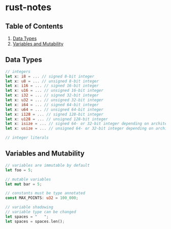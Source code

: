 # rust-notes

## Table of Contents

1. [Data Types](#data-types)
2. [Variables and Mutability](#variables-and-mutability)

## Data Types

```rust
// integers
let x: i8 = ... // signed 8-bit integer
let x: u8 = ... // unsigned 8-bit integer
let x: i16 = ... // signed 16-bit integer
let x: u16 = ... // unsigned 16-bit integer
let x: i32 = ... // signed 32-bit integer
let x: u32 = ... // unsigned 32-bit integer
let x: i64 = ... // signed 64-bit integer
let x: u64 = ... // unsigned 64-bit integer
let x: i128 = ... // signed 128-bit integer
let x: u128 = ... // unsigned 128-bit integer
let x: isize = ... // signed 64- or 32-bit integer depending on architecture
let x: usize = ... // unsigned 64- or 32-bit integer depending on architecture

// integer literals

```

## Variables and Mutability

```rust
// variables are immutable by default
let foo = 5;

// mutable variables
let mut bar = 5;

// constants must be type annotated
const MAX_POINTS: u32 = 100_000;

// variable shadowing
// variable type can be changed
let spaces = "   ";
let spaces = spaces.len();
```

